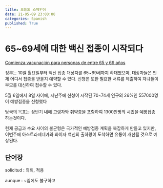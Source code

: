 ```yaml
---
title: 오늘의 스페인어
date: 21-05-09 23:00:00
categories: Spanish
published: True
---
```


# 65~69세에 대한 백신 접종이 시작되다

[Comienza vacunación para personas de entre 65 y 69 años](http://world.kbs.co.kr/service/news_view.htm?lang=s&Seq_Code=75716)

정부는 10일 월요일부터 백신 접종 대상자를 65~69세까지 확대했으며, 대상자들은 언제 어디서 접종을 받을지 예약할 수 있다. 신청은 또한 필요한 서류를 제출하여 자녀들이 부모를 대신하여 접수할 수 있다.

5월 6일에서 8일 사이에, 지난주에 신청이 시작된 70~74세 인구의 26%인 557000명이 예방접종을 신청했다

당국의 목표는 상반기 내에 고령자와 취약층을 포함하여 1300만명의 시민을 예방접종 하는것이다.

현재 공급과 수요 사이의 불균형은 국가적인 예방접종 계획을 복잡하게 만들고 있지만, 이번주에 아스트라제네카와 화이자 백신의 출하량이 도착하면 유통이 개선될 것으로 예상된다.

## 단어장

solicitud : 의뢰, 적용

aunque : ~임에도 불구하고
